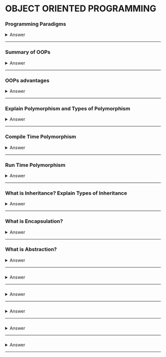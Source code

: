# OBJECT ORIENTED PROGRAMMING

### Programming Paradigms

<details>
<summary>Answer</summary>
<p>

Programming paradigms refers to the method of classification of programming languages based on their features. There are mainly two types of Programming Paradigms:

- Imperative Programming Paradigm
- Declarative Programming Paradigm
  Now, these paradigms can be further classified based:

- **Imperative Programming Paradigm:**
  Imperative programming focuses on HOW to execute program logic and defines control flow as statements that change a program state. This can be further classified as:

  - **Procedural Programming Paradigm:**
    Procedural programming specifies the steps a program must take to reach the desired state, usually read in order from top to bottom.
  - **Object-Oriented Programming or OOP:**
    Object-oriented programming (OOP) organizes programs as objects, that contain some data and have some behavior.
  - **Parallel Programming:**
    Parallel programming paradigm breaks a task into subtasks and focuses on executing them simultaneously at the same time.

- **Declarative Programming Paradigm:**
  Declarative programming focuses on WHAT to execute and defines program logic, but not a detailed control flow. Declarative paradigm can be further classified into:
  - **Logical Programming Paradigm:**
    Logical programming paradigm is based on formal logic, which refers to a set of sentences expressing facts and rules about how to solve a problem
  - **Functional Programming Paradigm:**
    Functional programming is a programming paradigm where programs are constructed by applying and composing functions.
  - **Database Programming Paradigm:**
    Database programming model is used to manage data and information structured as fields, records, and files.

![](./images/programming-paradigms.png)

</p>
</details>

---

### Summary of OOPs

<details>
<summary>Answer</summary>
<p>
1. Object - Instance of Class   <br>
2. Class - Blue print of Object      <br>        
3. Encapsulation - Protecting our Data   <br>           
4. Polymorphism - Different behaviors at different instances      <br>        
5. Abstraction - Hiding our irrelevant Data       <br>        
6. Inheritence - One property of object is acquiring to another property of object  <br>        
</p>
</details>

---

### OOPs advantages

<details>
<summary>Answer</summary>
<p>

- Modularity (Easy troubleshooting, Debugging)
- Flexibility (Polymorphism)
- Reusability (Inheritance)
- Security (Abstraction)
- Design Benefits (Fewer flaws, Eliminating risks, Fixing bugs)

</p>
</details>

---

### Explain Polymorphism and Types of Polymorphism

<details>
<summary>Answer</summary>
<p>

- Polymorphism is composed of two words - “poly” which means “many”, and “morph” which means “shapes”. Therefore - Polymorphism refers to something that has many shapes.
- Polymorphism refers to the process by which some code, data, method, or object behaves differently under different circumstances or contexts.

Types of Polymorphism:

1. Compile Time Polymorphism - Early Binding - Static Binding - Overloading

- Operator Overloading
- Method Overloading

2. Run Time Polymorphishm - Late Binding - Dynamic Binding - Overriding

```csharp
// Method Overloading
    void sum() { ... }
    void sum(int num1, int num2 ) { ... }
    void sum(float num1, float num2) { ... }
    void sum(int num1 , float num2, double num3 ) { ... }
```

</p>
</details>

---

### Compile Time Polymorphism

<details>
<summary>Answer</summary>
<p>

**Compile Time Polymorphism (early binding)**

Compile Time polymorphism is also called

- Early Binding
- Static Biding
- Overloading
  - Method overloading
  - Operator overloading

```csharp

// C# Example - Compile Time Polymorphism

class MathOperations {
    // Method Overloading
    public int add(int a, int b) {
        return a + b;
    }

    public double add(double a, double b) {
        return a + b;
    }

    // Operator Overloading (not directly supported in Java)
    public String concatenate(String str1, String str2) {
        return str1 + str2;
    }
}

public class Main {
    public static void main(String[] args) {
        MathOperations math = new MathOperations();

        // Method Overloading
        System.out.println("Sum of integers: " + math.add(5, 3));
        System.out.println("Sum of doubles: " + math.add(2.5, 3.7));

        // Operator Overloading
        String result = math.concatenate("Hello, ", "World!");
        System.out.println("Concatenated string: " + result);
    }
}

```

```java
// Java Example - Compile Time Polymorphism

class MathOperations {
    // Method Overloading
    public int add(int a, int b) {
        return a + b;
    }

    public double add(double a, double b) {
        return a + b;
    }

    // Operator Overloading (not directly supported in Java)
    public String concatenate(String str1, String str2) {
        return str1 + str2;
    }
}

public class Main {
    public static void main(String[] args) {
        MathOperations math = new MathOperations();

        // Method Overloading
        System.out.println("Sum of integers: " + math.add(5, 3));
        System.out.println("Sum of doubles: " + math.add(2.5, 3.7));

        // Operator Overloading
        String result = math.concatenate("Hello, ", "World!");
        System.out.println("Concatenated string: " + result);
    }
}

```

</p>
</details>

---

### Run Time Polymorphism

<details>
<summary>Answer</summary>
<p>

**Run Time Polymorphism (late binding)**

Run Time polymorphism is also called

- Late Binding
- Dynamic Biding
- Overriding
  - Method overriding

```csharp
// C# Example - Run Time Polymorphism

using System;

class Animal {
    public virtual void Sound() {
        Console.WriteLine("Animal makes a sound");
    }
}

class Dog : Animal {
    public override void Sound() {
        Console.WriteLine("Dog barks");
    }
}

class Cat : Animal {
    public override void Sound() {
        Console.WriteLine("Cat meows");
    }
}

class Program {
    static void Main(string[] args) {
        Animal animal;

        animal = new Dog();
        animal.Sound();  // Calls Dog's overridden Sound method

        animal = new Cat();
        animal.Sound();  // Calls Cat's overridden Sound method
    }
}


```

```java
// Java Example - Run Time Polymorphism

class Animal {
    void sound() {
        System.out.println("Animal makes a sound");
    }
}

class Dog extends Animal {
    @Override
    void sound() {
        System.out.println("Dog barks");
    }
}

class Cat extends Animal {
    @Override
    void sound() {
        System.out.println("Cat meows");
    }
}

public class Main {
    public static void main(String[] args) {
        Animal animal;

        animal = new Dog();
        animal.sound();  // Calls Dog's overridden sound method

        animal = new Cat();
        animal.sound();  // Calls Cat's overridden sound method
    }
}


```

</p>
</details>

---

### What is Inheritance? Explain Types of Inheritance

<details>
<summary>Answer</summary>
<p>

Types of Inheritance:

- Single Level
- Multi-Level
- Multiple
- Hybrid

</p>
</details>

---

### What is Encapsulation?

<details>
<summary>Answer</summary>
<p>

Encapsulation refers to the practice of bundling data (attributes) and methods (functions) that operate on that data into a single unit called a class.

In encapsulation:

- Data is typically marked as private or protected, restricting direct access from outside the class.
- Methods within the class provide controlled ways to access or modify the data, ensuring data consistency and maintaining the desired behavior.

Encapsulation can also be defined in two different ways:

**1. Data hiding:**

- Encapsulation hides the internal details (data) of an object from the outside world.
- It prevents direct access to the internal state of an object and exposes only the necessary interfaces (methods) to interact with that data.
- This helps in protecting the integrity of the object's state and allows the class to control how its data is accessed and modified.

**2. Data binding:**

- Encapsulation binds together the data and the methods that operate on that data within a single unit, which is the class.
- It ensures that the methods that modify the data are responsible for maintaining its integrity and consistency.
- This binding of data and behavior promotes a well-defined and consistent way of interacting with objects, preventing unauthorized or unintended modifications.

```csharp
// C# Example - Encapsulation

using System;

class Person {
    private string name;  // Private field to store the person's name

    public Person(string name) {
        this.name = name;
    }

    public string GetName() {
        return name;  // Public method to access the person's name
    }
}

class Program {
    static void Main(string[] args) {
        Person person = new Person("John");
        Console.WriteLine("Person's name: " + person.GetName());
    }
}


```

```java
// Java Example - Encapsulation
class Person {
    private String name;  // Private field to store the person's name

    public Person(String name) {
        this.name = name;
    }

    public String getName() {
        return name;  // Public method to access the person's name
    }
}

public class Main {
    public static void main(String[] args) {
        Person person = new Person("John");
        System.out.println("Person's name: " + person.getName());
    }
}

```

</p>
</details>

---

### What is Abstraction?

<details>
<summary>Answer</summary>
<p>
Abstraction focuses on simplifying complex reality by modeling classes based on their essential properties and behaviors. 
- It involves **hiding the unnecessary details** while exposing only the relevant and essential features of an object. 
- Abstraction allows you to create models or blueprints for objects that can be used to create instances (objects) with common characteristics.

Here are the key points that define abstraction:

**Hiding Implementation Details:**

- Abstraction involves hiding the internal implementation details of a class while providing a clear and well-defined interface for interaction.
- It separates what an object does from how it does it.

**Defining Abstract Classes and Interfaces:**

- In many programming languages, including Java and C#, you can use abstract classes and interfaces to achieve abstraction.
- Abstract classes can contain abstract methods (methods without implementation) that must be overridden by subclasses.
- Interfaces define a contract that implementing classes must adhere to.

**Creating a Blueprint:**

- Abstract classes and interfaces serve as blueprints that define the structure and behavior of objects.
- They outline the essential properties (attributes) and behaviors (methods) that any derived class or implementing class must have.

**Promoting Reusability:**

- Abstraction promotes reusability by allowing you to create a common base class (abstract class or interface) that can be extended or implemented by multiple subclasses.
- This reduces code duplication and enforces a consistent structure.

**Supporting Polymorphism:**

- Abstraction plays a crucial role in achieving polymorphism, where objects of different classes can be treated as objects of a common superclass or interface.
- This enables dynamic and flexible behavior based on the specific runtime type of an object.

```csharp
// C# Example - Abstraction

using System;

// Abstract class representing a shape
abstract class Shape {
    public abstract double CalculateArea();  // Abstract method to calculate area
}

// Concrete subclass of Shape
class Circle : Shape {
    private double radius;

    public Circle(double radius) {
        this.radius = radius;
    }

    public override double CalculateArea() {
        return Math.PI * radius * radius;
    }
}

class Program {
    static void Main(string[] args) {
        Circle circle = new Circle(5.0);
        Console.WriteLine("Circle area: " + circle.CalculateArea());
    }
}

```

```java
// Java Example - Abstraction

// Abstract class representing a shape
abstract class Shape {
    public abstract double calculateArea();  // Abstract method to calculate area
}

// Concrete subclass of Shape
class Circle extends Shape {
    private double radius;

    public Circle(double radius) {
        this.radius = radius;
    }

    @Override
    public double calculateArea() {
        return Math.PI * radius * radius;
    }
}

public class Main {
    public static void main(String[] args) {
        Circle circle = new Circle(5.0);
        System.out.println("Circle area: " + circle.calculateArea());
    }
}

```

</p>
</details>

---

###

<details>
<summary>Answer</summary>
<p>

</p>
</details>

---

###

<details>
<summary>Answer</summary>
<p>

</p>
</details>

---

###

<details>
<summary>Answer</summary>
<p>

</p>
</details>

---

###

<details>
<summary>Answer</summary>
<p>

</p>
</details>

---

###

<details>
<summary>Answer</summary>
<p>

</p>
</details>

---
